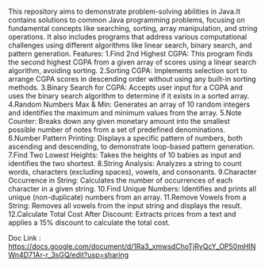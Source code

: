 This repository aims to demonstrate problem-solving abilities in Java.It contains solutions to common Java programming problems, focusing on fundamental concepts like searching, sorting, array manipulation, and string operations. It also includes programs that address various computational challenges using different algorithms like linear search, binary search, and pattern generation. 
Features:
1.Find 2nd Highest CGPA:
This program finds the second highest CGPA from a given array of scores using a linear search algorithm, avoiding sorting.
2.Sorting CGPA:
Implements selection sort to arrange CGPA scores in descending order without using any built-in sorting methods.
3.Binary Search for CGPA:
Accepts user input for a CGPA and uses the binary search algorithm to determine if it exists in a sorted array.
4.Random Numbers Max & Min:
Generates an array of 10 random integers and identifies the maximum and minimum values from the array.
5.Note Counter:
Breaks down any given monetary amount into the smallest possible number of notes from a set of predefined denominations.
6.Number Pattern Printing:
Displays a specific pattern of numbers, both ascending and descending, to demonstrate loop-based pattern generation.
7.Find Two Lowest Heights:
Takes the heights of 10 babies as input and identifies the two shortest.
8.String Analysis:
Analyzes a string to count words, characters (excluding spaces), vowels, and consonants.
9.Character Occurrence in String:
Calculates the number of occurrences of each character in a given string.
10.Find Unique Numbers:
Identifies and prints all unique (non-duplicate) numbers from an array.
11.Remove Vowels from a String:
Removes all vowels from the input string and displays the result.
12.Calculate Total Cost After Discount:
Extracts prices from a text and applies a 15% discount to calculate the total cost.

Doc Link :
https://docs.google.com/document/d/1Ra3_xmwsdChoTjRyQcY_OP50mHINWn4D71Ar-r_3sGQ/edit?usp=sharing
